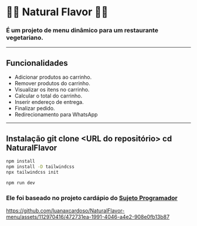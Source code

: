 # 🌿🍔 Natural Flavor 🍔🌿

### É um projeto de menu dinâmico para um restaurante vegetariano.

----
## Funcionalidades

- Adicionar produtos ao carrinho.
- Remover produtos do carrinho.
- Visualizar os itens no carrinho.
- Calcular o total do carrinho.
- Inserir endereço de entrega.
- Finalizar pedido.
- Redirecionamento para WhatsApp 
---
Instalação
git clone <URL do repositório>
cd NaturalFlavor
---
```bash	
npm install
npm install -D tailwindcss
npx tailwindcss init

```
```bash
npm run dev
```
### Ele foi baseado no projeto cardápio do [Sujeto Programador](https://github.com/sujeitoprogramador)


https://github.com/luanaxcardoso/NaturalFlavor-menu/assets/112970416/472731ea-1991-4046-a4e2-908e0fb13b87







